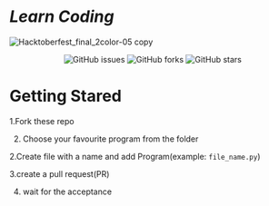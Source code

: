 # *Learn Coding*










![Hacktoberfest_final_2color-05 copy](https://user-images.githubusercontent.com/72604216/135604895-fc1daaf9-a922-4bba-a5c4-a959b22f9d90.png)

<p align="center">
   <img alt="GitHub issues" src="https://img.shields.io/github/issues/hasthamalp/learn-coding"></a>
   <img alt="GitHub forks" src="https://img.shields.io/github/forks/hasthamalp/learn-coding"></a>
   <img alt="GitHub stars" src="https://img.shields.io/github/stars/hasthamalp/learn-coding"></a>
</p>


# Getting Stared

1.Fork these repo

2. Choose your favourite program from the folder

2.Create file with a name and add Program(example: `file_name.py`)

3.create a pull request(PR)


4. wait for the acceptance

